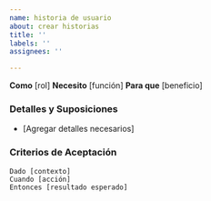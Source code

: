 ```yaml
---
name: historia de usuario
about: crear historias
title: ''
labels: ''
assignees: ''

---
```


**Como** [rol]
**Necesito** [función]
**Para que** [beneficio]

### Detalles y Suposiciones
- [Agregar detalles necesarios]

### Criterios de Aceptación
```gherkin
Dado [contexto]
Cuando [acción]
Entonces [resultado esperado]
